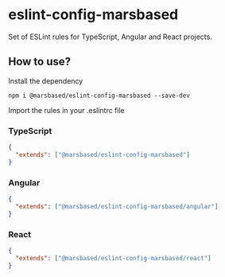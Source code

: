 # eslint-config-marsbased

Set of ESLint rules for TypeScript, Angular and React projects.

## How to use?

Install the dependency

```shell
npm i @marsbased/eslint-config-marsbased --save-dev
```

Import the rules in your .eslintrc file

### TypeScript

```json
{
  "extends": ["@marsbased/eslint-config-marsbased"]
}
```

### Angular

```json
{
  "extends": ["@marsbased/eslint-config-marsbased/angular"]
}
```

### React

```json
{
  "extends": ["@marsbased/eslint-config-marsbased/react"]
}
```
